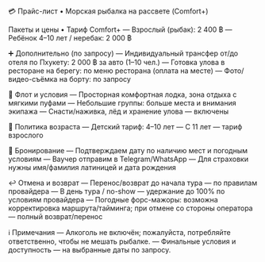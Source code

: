 💳 Прайс-лист • Морская рыбалка на рассвете (Comfort+)

Пакеты и цены
• Тариф Comfort+
  — Взрослый (рыбак): 2 400 ฿
  — Ребёнок 4–10 лет / неребак: 2 000 ฿

➕ Дополнительно (по запросу)
— Индивидуальный трансфер от/до отеля по Пхукету: 2 000 ฿ за авто (1–10 чел.)
— Готовка улова в ресторане на берегу: по меню ресторана (оплата на месте)
— Фото/видео-съёмка на борту: по запросу

🚤 Флот и условия
— Просторная комфортная лодка, зона отдыха с мягкими пуфами
— Небольшие группы: больше места и внимания экипажа
— Снасти/наживка, лёд и хранение улова — включены

👶 Политика возраста
— Детский тариф: 4–10 лет
— С 11 лет — тариф взрослого

🧾 Бронирование
— Подтверждаем дату по наличию мест и погодным условиям
— Ваучер отправим в Telegram/WhatsApp
— Для страховки нужны имя/фамилия латиницей и дата рождения

↩️ Отмена и возврат
— Перенос/возврат до начала тура — по правилам провайдера
— В день тура / no-show — удержание до 100% по условиям провайдера
— Погодные форс-мажоры: возможна корректировка маршрута/тайминга; при отмене со стороны оператора — полный возврат/перенос

ℹ️ Примечания
— Алкоголь не включён; пожалуйста, потребляйте ответственно, чтобы не мешать рыбалке.
— Финальные условия и доступность — на выбранные даты по запросу.

